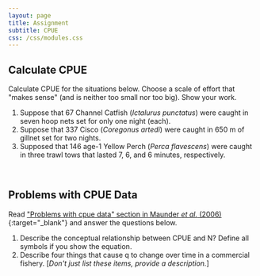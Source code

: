 ```yaml
---
layout: page
title: Assignment
subtitle: CPUE
css: /css/modules.css
---
```


## Calculate CPUE
Calculate CPUE for the situations below. Choose a scale of effort that "makes sense" (and is neither too small nor too big). Show your work.

1. Suppose that 67 Channel Catfish (*Ictalurus punctatus*) were caught in seven hoop nets set for only one night (each).
1. Suppose that 337 Cisco (*Coregonus artedi*) were caught in 650 m of gillnet set for two nights.
1. Supposed that 146 age-1 Yellow Perch (*Perca flavescens*) were caught in three trawl tows that lasted 7, 6, and 6 minutes, respectively. 

&nbsp;

## Problems with CPUE Data
Read ["Problems with cpue data" section in Maunder *et al.* (2006)](http://icesjms.oxfordjournals.org/content/63/8/1373.full.pdf){:target="_blank"} and answer the questions below.

1. Describe the conceptual relationship between CPUE and N? Define all symbols if you show the equation.
1. Describe four things that cause q to change over time in a commercial fishery. [*Don't just list these items, provide a description.*]
